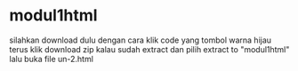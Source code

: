# modul1html
silahkan download dulu dengan cara klik code yang tombol warna hijau terus klik download zip
kalau sudah extract dan pilih extract to "modul1html" lalu buka file un-2.html
